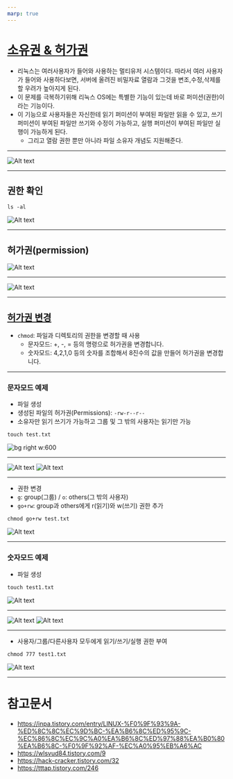```yaml
---
marp: true
---
```

# [소유권 & 허가권](https://inpa.tistory.com/entry/LINUX-%F0%9F%93%9A-%ED%8C%8C%EC%9D%BC-%EA%B6%8C%ED%95%9C-%EC%86%8C%EC%9C%A0%EA%B6%8C%ED%97%88%EA%B0%80%EA%B6%8C-%F0%9F%92%AF-%EC%A0%95%EB%A6%AC) 
- 리눅스는 여러사용자가 들어와 사용하는 멀티유저 시스템이다. 따라서 여러 사용자가 들어와 사용하다보면, 서버에 올려진 비밀자료 열람과 그것을 변조,수정,삭제를 할 우려가 높아지게 된다.
- 이 문제를 극복하기위해 리눅스 OS에는 특별한 기능이 있는데 바로 퍼미션(권한)이라는 기능이다.
- 이 기능으로 사용자들은 자신한테 읽기 퍼미션이 부여된 파일만 읽을 수 있고, 쓰기 퍼미션이 부여된 파일만 쓰기와 수정이 가능하고, 실행 퍼미션이 부여된 파일만 실행이 가능하게 된다. 
  - 그리고 열람 권한 뿐만 아니라 파일 소유자 개념도 지원해준다.

---
![Alt text](./img/permission/image.png)

---
## 권한 확인 
```shell
ls -al
```
![Alt text](./img/permission/image-1.png)

---
## 허가권(permission)
![Alt text](./img/permission/image-6.png)

---
![Alt text](./img/permission/image-4.png)

---
## [허가권 변경](https://tttap.tistory.com/246)
- `chmod`: 파일과 디렉토리의 권한을 변경할 때 사용 
  - 문자모드: +, -, = 등의 명령으로 허가권을 변경합니다.
  - 숫자모드: 4,2,1,0 등의 숫자를 조합해서 8진수의 값을 만들어 허가권을 변경합니다.

---
### 문자모드 예제 
- 파일 생성 
- 생성된 파일의 허가권(Permissions): `-rw-r--r--`
- 소유자만 읽기 쓰기가 가능하고 그룹 및 그 밖의 사용자는 읽기만 가능
```shell
touch test.txt
```
![bg right w:600](./img/permission/image-7.png)

---
![Alt text](./img/permission/image-10.png)
![Alt text](./img/permission/image-11.png)

---
- 권한 변경 
- `g`: group(그룹) / `o`: others(그 밖의 사용자)
- `go+rw`: group과 others에게 r(읽기)와 w(쓰기) 권한 추가 
```shell
chmod go+rw test.txt
```
![Alt text](./img/permission/image-8.png)

---
### 숫자모드 예제 
- 파일 생성 
```shell
touch test1.txt
```
![Alt text](./img/permission/image-12.png)

---
![Alt text](./img/permission/image-3.png)
![Alt text](./img/permission/image-5.png)

---
- 사용자/그룹/다른사용자 모두에게 읽기/쓰기/실행 권한 부여 
```shell
chmod 777 test1.txt
```
![Alt text](./img/permission/image-13.png)

---
# 참고문서 
- https://inpa.tistory.com/entry/LINUX-%F0%9F%93%9A-%ED%8C%8C%EC%9D%BC-%EA%B6%8C%ED%95%9C-%EC%86%8C%EC%9C%A0%EA%B6%8C%ED%97%88%EA%B0%80%EA%B6%8C-%F0%9F%92%AF-%EC%A0%95%EB%A6%AC
- https://wlsvud84.tistory.com/9
- https://hack-cracker.tistory.com/32
- https://tttap.tistory.com/246 


